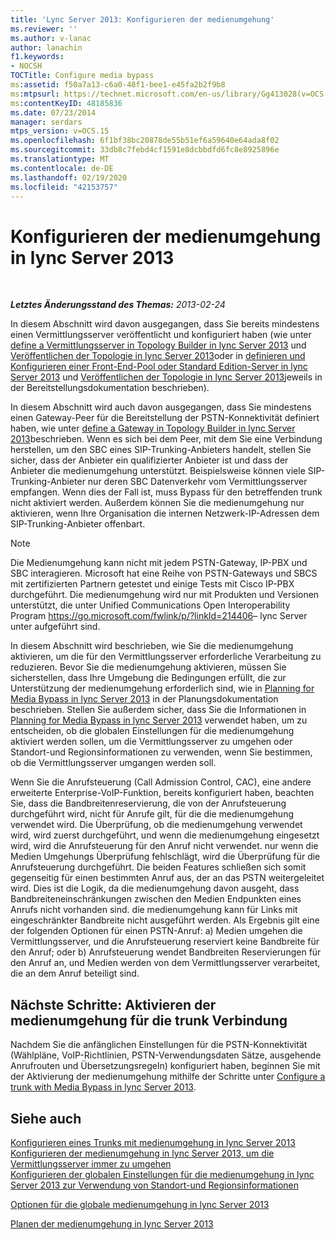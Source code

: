 ```yaml
---
title: 'Lync Server 2013: Konfigurieren der medienumgehung'
ms.reviewer: ''
ms.author: v-lanac
author: lanachin
f1.keywords:
- NOCSH
TOCTitle: Configure media bypass
ms:assetid: f50a7a13-c6a0-48f1-bee1-e45fa2b2f9b8
ms:mtpsurl: https://technet.microsoft.com/en-us/library/Gg413028(v=OCS.15)
ms:contentKeyID: 48185836
ms.date: 07/23/2014
manager: serdars
mtps_version: v=OCS.15
ms.openlocfilehash: 6f1bf38bc20878de55b51ef6a59640e64ada8f02
ms.sourcegitcommit: 33db8c7febd4cf1591e8dcbbdfd6fc8e8925896e
ms.translationtype: MT
ms.contentlocale: de-DE
ms.lasthandoff: 02/19/2020
ms.locfileid: "42153757"
---
```

<div data-xmlns="http://www.w3.org/1999/xhtml">

<div class="topic" data-xmlns="http://www.w3.org/1999/xhtml" data-msxsl="urn:schemas-microsoft-com:xslt" data-cs="http://msdn.microsoft.com/">

<div data-asp="https://msdn2.microsoft.com/asp">

# <a name="configure-media-bypass-in-lync-server-2013"></a>Konfigurieren der medienumgehung in lync Server 2013

</div>

<div id="mainSection">

<div id="mainBody">

<span> </span>

_**Letztes Änderungsstand des Themas:** 2013-02-24_

In diesem Abschnitt wird davon ausgegangen, dass Sie bereits mindestens einen Vermittlungsserver veröffentlicht und konfiguriert haben (wie unter [define a Vermittlungsserver in Topology Builder in lync Server 2013](lync-server-2013-define-a-mediation-server-in-topology-builder.md) und [Veröffentlichen der Topologie in lync Server 2013](lync-server-2013-publish-the-topology.md)oder in [definieren und Konfigurieren einer Front-End-Pool oder Standard Edition-Server in lync Server 2013](lync-server-2013-define-and-configure-a-front-end-pool-or-standard-edition-server.md) und [Veröffentlichen der Topologie in lync Server 2013](lync-server-2013-publish-the-topology.md)jeweils in der Bereitstellungsdokumentation beschrieben).

In diesem Abschnitt wird auch davon ausgegangen, dass Sie mindestens einen Gateway-Peer für die Bereitstellung der PSTN-Konnektivität definiert haben, wie unter [define a Gateway in Topology Builder in lync Server 2013](lync-server-2013-define-a-gateway-in-topology-builder.md)beschrieben. Wenn es sich bei dem Peer, mit dem Sie eine Verbindung herstellen, um den SBC eines SIP-Trunking-Anbieters handelt, stellen Sie sicher, dass der Anbieter ein qualifizierter Anbieter ist und dass der Anbieter die medienumgehung unterstützt. Beispielsweise können viele SIP-Trunking-Anbieter nur deren SBC Datenverkehr vom Vermittlungsserver empfangen. Wenn dies der Fall ist, muss Bypass für den betreffenden trunk nicht aktiviert werden. Außerdem können Sie die medienumgehung nur aktivieren, wenn Ihre Organisation die internen Netzwerk-IP-Adressen dem SIP-Trunking-Anbieter offenbart.

<div>


> [!NOTE]  
> Die Medienumgehung kann nicht mit jedem PSTN-Gateway, IP-PBX und SBC interagieren. Microsoft hat eine Reihe von PSTN-Gateways und SBCS mit zertifizierten Partnern getestet und einige Tests mit Cisco IP-PBX durchgeführt. Die medienumgehung wird nur mit Produkten und Versionen unterstützt, die unter Unified Communications Open Interoperability Program <A href="https://go.microsoft.com/fwlink/p/?linkid=214406">https://go.microsoft.com/fwlink/p/?linkId=214406</A>– lync Server unter aufgeführt sind.



</div>

In diesem Abschnitt wird beschrieben, wie Sie die medienumgehung aktivieren, um die für den Vermittlungsserver erforderliche Verarbeitung zu reduzieren. Bevor Sie die medienumgehung aktivieren, müssen Sie sicherstellen, dass Ihre Umgebung die Bedingungen erfüllt, die zur Unterstützung der medienumgehung erforderlich sind, wie in [Planning for Media Bypass in lync Server 2013](lync-server-2013-planning-for-media-bypass.md) in der Planungsdokumentation beschrieben. Stellen Sie außerdem sicher, dass Sie die Informationen in [Planning for Media Bypass in lync Server 2013](lync-server-2013-planning-for-media-bypass.md) verwendet haben, um zu entscheiden, ob die globalen Einstellungen für die medienumgehung aktiviert werden sollen, um die Vermittlungsserver zu umgehen oder Standort-und Regionsinformationen zu verwenden, wenn Sie bestimmen, ob die Vermittlungsserver umgangen werden soll.

Wenn Sie die Anrufsteuerung (Call Admission Control, CAC), eine andere erweiterte Enterprise-VoIP-Funktion, bereits konfiguriert haben, beachten Sie, dass die Bandbreitenreservierung, die von der Anrufsteuerung durchgeführt wird, nicht für Anrufe gilt, für die die medienumgehung verwendet wird. Die Überprüfung, ob die medienumgehung verwendet wird, wird zuerst durchgeführt, und wenn die medienumgehung eingesetzt wird, wird die Anrufsteuerung für den Anruf nicht verwendet. nur wenn die Medien Umgehungs Überprüfung fehlschlägt, wird die Überprüfung für die Anrufsteuerung durchgeführt. Die beiden Features schließen sich somit gegenseitig für einen bestimmten Anruf aus, der an das PSTN weitergeleitet wird. Dies ist die Logik, da die medienumgehung davon ausgeht, dass Bandbreiteneinschränkungen zwischen den Medien Endpunkten eines Anrufs nicht vorhanden sind. die medienumgehung kann für Links mit eingeschränkter Bandbreite nicht ausgeführt werden. Als Ergebnis gilt eine der folgenden Optionen für einen PSTN-Anruf: a) Medien umgehen die Vermittlungsserver, und die Anrufsteuerung reserviert keine Bandbreite für den Anruf; oder b) Anrufsteuerung wendet Bandbreiten Reservierungen für den Anruf an, und Medien werden von dem Vermittlungsserver verarbeitet, die an dem Anruf beteiligt sind.

<div>

## <a name="next-steps-enable-media-bypass-on-the-trunk-connection"></a>Nächste Schritte: Aktivieren der medienumgehung für die trunk Verbindung

Nachdem Sie die anfänglichen Einstellungen für die PSTN-Konnektivität (Wählpläne, VoIP-Richtlinien, PSTN-Verwendungsdaten Sätze, ausgehende Anrufrouten und Übersetzungsregeln) konfiguriert haben, beginnen Sie mit der Aktivierung der medienumgehung mithilfe der Schritte unter [Configure a trunk with Media Bypass in lync Server 2013](lync-server-2013-configure-a-trunk-with-media-bypass.md).

</div>

<div>

## <a name="see-also"></a>Siehe auch


[Konfigurieren eines Trunks mit medienumgehung in lync Server 2013](lync-server-2013-configure-a-trunk-with-media-bypass.md)  
[Konfigurieren der medienumgehung in lync Server 2013, um die Vermittlungsserver immer zu umgehen](lync-server-2013-configure-media-bypass-to-always-bypass-the-mediation-server.md)  
[Konfigurieren der globalen Einstellungen für die medienumgehung in lync Server 2013 zur Verwendung von Standort-und Regionsinformationen](lync-server-2013-configure-media-bypass-global-settings-to-use-site-and-region-information.md)  


[Optionen für die globale medienumgehung in lync Server 2013](lync-server-2013-global-media-bypass-options.md)  


[Planen der medienumgehung in lync Server 2013](lync-server-2013-planning-for-media-bypass.md)  
  

</div>

</div>

<span> </span>

</div>

</div>

</div>


